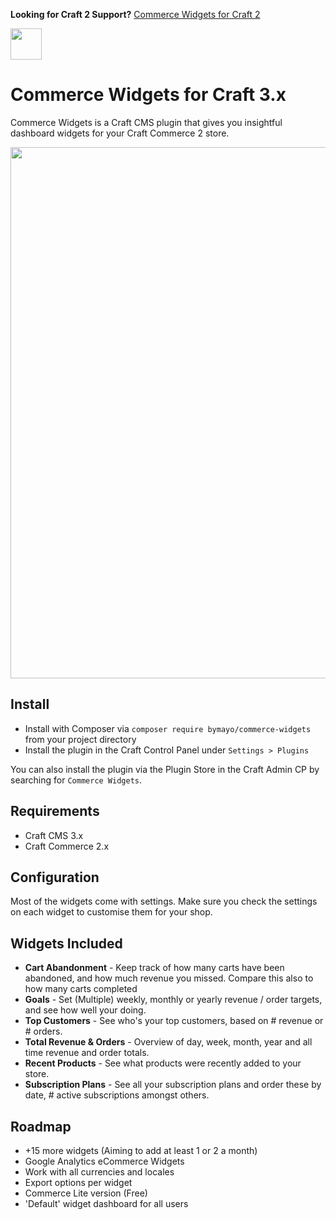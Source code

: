 **Looking for Craft 2 Support?** [Commerce Widgets for Craft 2](https://github.com/bymayo/craft-commerce-widgets/tree/craft-2)

<img src="https://raw.githubusercontent.com/bymayo/commerce-widgets/master/resources/icon.png" width="50">

# Commerce Widgets for Craft 3.x

Commerce Widgets is a Craft CMS plugin that gives you insightful dashboard widgets for your Craft Commerce 2 store.

<img src="https://raw.githubusercontent.com/bymayo/commerce-widgets/master/resources/screenshot.jpg" width="850">

## Install

- Install with Composer via `composer require bymayo/commerce-widgets` from your project directory
- Install the plugin in the Craft Control Panel under `Settings > Plugins`

You can also install the plugin via the Plugin Store in the Craft Admin CP by searching for `Commerce Widgets`.

## Requirements

- Craft CMS 3.x
- Craft Commerce 2.x

## Configuration

Most of the widgets come with settings. Make sure you check the settings on each widget to customise them for your shop.

## Widgets Included

- **Cart Abandonment** - Keep track of how many carts have been abandoned, and how much revenue you missed. Compare this also to how many carts completed
- **Goals** - Set (Multiple) weekly, monthly or yearly revenue / order targets, and see how well your doing.
- **Top Customers** - See who's your top customers, based on # revenue or # orders.
- **Total Revenue & Orders** - Overview of day, week, month, year and all time revenue and order totals. 
- **Recent Products** - See what products were recently added to your store.
- **Subscription Plans** - See all your subscription plans and order these by date, # active subscriptions amongst others.

## Roadmap

- +15 more widgets (Aiming to add at least 1 or 2 a month)
- Google Analytics eCommerce Widgets
- Work with all currencies and locales
- Export options per widget
- Commerce Lite version (Free)
- 'Default' widget dashboard for all users

